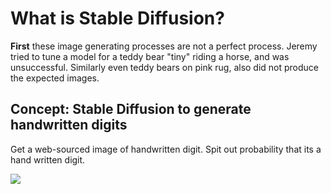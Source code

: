 # What is Stable Diffusion?

**First** these image generating processes are not a perfect process. Jeremy tried to tune a model for a teddy bear "tiny" riding a horse, and was unsuccessful. Similarly even teddy bears on pink rug, also did not produce the expected images.

## Concept: Stable Diffusion to generate handwritten digits

Get a web-sourced image of handwritten digit. Spit out probability that its a hand written digit.

![](https://ibb.co/JHc9Gjx)